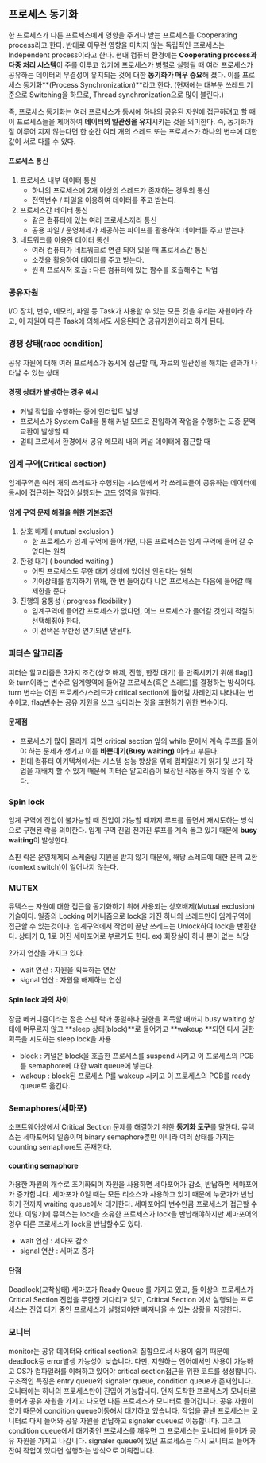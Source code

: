 ## 프로세스 동기화

한 프로세스가 다른 프로세스에게 영향을 주거나 받는 프로세스를 Cooperating process라고 한다. 반대로 아무런 영향을 미치지 않는 독립적인 프로세스는 Independent process이라고 한다. 현대 컴퓨터 환경에는 **Cooperating process과 다중 처리 시스템**이 주를 이루고 있기에 프로세스가 병렬로 실행될 때 여러 프로세스가 공유하는 데이터의 무결성이 유지되는 것에 대한 **동기화가 매우 중요**해 졌다. 이를 프로세스 동기화**(Process Synchronization)**라고 한다. (현재에는 대부분 쓰레드 기준으로 Switching을 하므로, Thread synchronization으로 많이 불린다.)


즉, 프로세스 동기화는 여러 프로세스가 동시에 하나의 공유된 자원에 접근하려고 할 때 이 프로세스들을 제어하여 **데이터의 일관성을 유지**시키는 것을 의미한다. 즉, 동기화가 잘 이루어 지지 않는다면 한 순간 여러 개의 스레드 또는 프로세스가 하나의 변수에 대한 값이 서로 다를 수 있다.

#### 프로세스 통신
1. 프로세스 내부 데이터 통신
	- 하나의 프로세스에 2개 이상의 스레드가 존재하는 경우의 통신
	- 전역변수 / 파일을 이용하여 데이터를 주고 받는다.
2. 프로세스간 데이터 통신
	- 같은 컴퓨터에 있는 여러 프로세스끼리 통신
	- 공용 파일 / 운영체제가 제공하는 파이프를 활용하여 데이터를 주고 받는다.
3. 네트워크를 이용한 데이터 통신
	- 여러 컴퓨터가 네트워크로 연결 되어 있을 때 프로세스간 통신
	- 소켓을 활용하여 데이터를 주고 받는다.
	- 원격 프로시저 호출 : 다른 컴퓨터에 있는 함수를 호출해주는 작업
    

### 공유자원
I/O 장치, 변수, 메모리, 파일 등 Task가 사용할 수 있는 모든 것을 우리는 자원이라 하고, 이 자원이 다른 Task에 의해서도 사용된다면 공유자원이라고 하게 된다. 

### 경쟁 상태(race condition)
공유 자원에 대해 여러 프로세스가 동시에 접근할 때, 자료의 일관성을 해치는 결과가 나타날 수 있는 상태

#### 경쟁 상태가 발생하는 경우 예시

- 커널 작업을 수행하는 중에 인터럽트 발생
- 프로세스가 System Call을 통해 커널 모드로 진입하여 작업을 수행하는 도중 문맥 교환이 발생할 때 
- 멀티 프로세서 환경에서 공유 메모리 내의 커널 데이터에 접근할 때

### 임계 구역(Critical section)
임계구역은 여러 개의 쓰레드가 수행되는 시스템에서 각 쓰레드들이 공유하는 데이터에 동시에 접근하는 작업이실행되는 코드 영역을 말한다.

#### 임계 구역 문제 해결을 위한 기본조건
1. 상호 배제 ( mutual exclusion )
	- 한 프로세스가 임계 구역에 들어가면, 다른 프로세스는 임계 구역에 들어 갈 수 없다는 원칙
2. 한정 대기 ( bounded waiting )
	- 어떤 프로세스도 무한 대기 상태에 있어선 안된다는 원칙
	- 기아상태를 방지하기 위해, 한 번 들어갔다 나온 프로세스는 다음에 들어갈 때 제한을 준다.
3. 진행의 융퉁성 ( progress flexibility )
	- 임계구역에 들어간 프로세스가 없다면, 어느 프로세스가 들어갈 것인지 적절히 선택해줘야 한다.
    - 이 선택은 무한정 연기되면 안된다.

### 피터슨 알고리즘
피터슨 알고리즘은 3가지 조건(상호 배제, 진행, 한정 대기) 를 만족시키기 위해 flag[]와 turn이라는 변수로 임계영역에 들어갈 프로세스(혹은 스레드)를 결정하는 방식이다. turn 변수는 어떤 프로세스/스레드가 critical section에 들어갈 차례인지 나타내는 변수이고, flag변수는 공유 자원을 쓰고 싶다라는 것을 표현하기 위한 변수이다.

#### 문제점
- 프로세스가 많이 몰리게 되면 critical section 앞의 while 문에서 계속 루프를 돌아야 하는 문제가 생기고 이를 **바쁜대기(Busy waiting)** 이라고 부른다.
- 현대 컴퓨터 아키텍쳐에서는 시스템 성능 향상을 위해 컴파일러가 읽기 및 쓰기 작업을 재배치 할 수 있기 때문에 피터슨 알고리즘이 보장된 작동을 하지 않을 수 있다.

### Spin lock
임계 구역에 진입이 불가능할 때 진입이 가능할 때까지 루프를 돌면서 재시도하는 방식으로 구현된 락을 의미한다. 임계 구역 진입 전까진 루프를 계속 돌고 있기 때문에 **busy waiting**이 발생한다.

스핀 락은 운영체제의 스케줄링 지원을 받지 않기 때문에, 해당 스레드에 대한 문맥 교환(context switch)이 일어나지 않는다.

### MUTEX
뮤텍스는 자원에 대한 접근을 동기화하기 위해 사용되는 상호배제(Mutual exclusion) 기술이다. 일종의 Locking 메커니즘으로 lock을 가진 하나의 쓰레드만이 임계구역에 접근할 수 있는것이다. 임계구역에서 작업이 끝난 쓰레드는 Unlock하여 lock을 반환한다. 상태가 0, 1로 이진 세마포어로 부르기도 한다.
ex) 화장실이 하나 뿐이 없는 식당

2가지 연산을 가지고 있다.
- wait 연산 : 자원을 획득하는 연산
- signal 연산 : 자원을 해제하는 연산

#### Spin lock 과의 차이
잠금 메커니즘이라는 점은 스핀 락과 동일하나 권한을 획득할 때까지 busy waiting 상태에 머무르지 않고 **sleep 상태(block)**로 들어가고 **wakeup **되면 다시 권한 획득을 시도하는 sleep lock을 사용

- block : 커널은 block을 호출한 프로세스를 suspend 시키고 이 프로세스의 PCB를 semaphore에 대한 wait queue에 넣는다.
- wakeup : block된 프로세스 P를 wakeup 시키고 이 프로세스의 PCB를 ready queue로 옮긴다.

### Semaphores(세마포)
소프트웨어상에서 Critical Section 문제를 해결하기 위한 **동기화 도구**를 말한다.
뮤텍스는 세마포어의 일종이며  binary semaphore뿐만 아니라 여러 상태를 가지는 counting semaphore도 존재한다. 

#### counting semaphore
가용한 자원의 개수로 초기화되며 자원을 사용하면 세마포어가 감소, 반납하면 세마포어가 증가합니다. 세마포가 0일 때는 모든 리소스가 사용하고 있기 때문에 누군가가 반납하기 전까지 waiting queue에서 대기한다. 세마포어의 변수만큼 프로세스가 접근할 수 있다. 
이렇기에 뮤텍스는 lock을 소유한 프로세스가 lock을 반납해야하지만 세마포어의 경우 다른 프로세스가 lock을 반납할수도 있다.

- wait 연산 : 세마포 감소
- signal 연산 : 세마포 증가

#### 단점
Deadlock(교착상태)
세마포가 Ready Queue 를 가지고 있고, 둘 이상의 프로세스가 Critical Section 진입을 무한정 기다리고 있고, Critical Section 에서 실행되는 프로세스는 진입 대기 중인 프로세스가 실행되야만 빠져나올 수 있는 상황을 지칭한다.

### 모니터
monitor는 공유 데이터와 critical section의 집합으로서 사용이 쉽기 때문에 deadlock등 error발생 가능성이 낮습니다. 다만, 지원하는 언어에서만 사용이 가능하고 OS가 컴파일러를 이해하고 있어야 critical section접근을 위한 코드를 생성합니다. 구조적인 특징은 entry queue와 signaler queue, condition queue가 존재합니다. 모니터에는 하나의 프로세스만이 진입이 가능합니다. 먼저 도착한 프로세스가 모니터로 들어가 공유 자원을 가지고 나오면 다른 프로세스가 모니터로 들어갑니다. 공유 자원이 없기 때문에 condition queue이동해서 대기하고 있습니다. 작업을 끝낸 프로세스는 모니터로 다시 들어와 공유 자원을 반납하고 signaler queue로 이동합니다. 그리고 condition queue에서 대기중인 프로세스를 깨우면 그 프로세스는 모니터에 들어가 공유 자원을 가지고 나갑니다. signaler queue에 있던 프로세스는 다시 모니터로 들어가 잔여 작업이 있다면 실행하는 방식으로 이뤄집니다.


